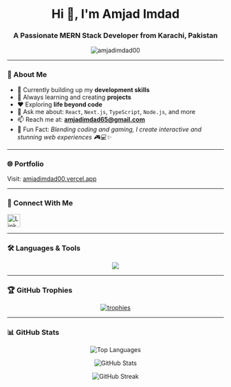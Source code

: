 <h1 align="center">Hi 👋, I'm Amjad Imdad</h1>
<h3 align="center">A Passionate MERN Stack Developer from Karachi, Pakistan</h3>

<p align="center">
  <img src="https://komarev.com/ghpvc/?username=amjadimdad00&label=Profile%20views&color=0e75b6&style=flat" alt="amjadimdad00" />
</p>

---

### 🚀 About Me
- 🔭 Currently building up my **development skills**
- 🌱 Always learning and creating **projects**
- ❤️ Exploring **life beyond code**
- 💬 Ask me about: `React`, `Next.js`, `TypeScript`, `Node.js`, and more
- 📫 Reach me at: **amjadimdad65@gmail.com**
- 🧠 Fun Fact: *Blending coding and gaming, I create interactive and stunning web experiences 🎮💻✨*

---

### 🌐 Portfolio
Visit: [amjadimdad00.vercel.app](https://amjadimdad00.vercel.app)

---

### 📱 Connect With Me
<p align="left">
  <a href="https://linkedin.com/in/coderslife" target="_blank">
    <img src="https://raw.githubusercontent.com/rahuldkjain/github-profile-readme-generator/master/src/images/icons/Social/linked-in-alt.svg" alt="LinkedIn" width="30" />
  </a>
</p>

---

### 🛠️ Languages & Tools
<p align="center">
  <img src="https://skillicons.dev/icons?i=html,css,js,ts,react,nextjs,nodejs,express,mongodb,tailwind,bootstrap,mui,postman,firebase,jquery,threejs,git,github,gitlab,npm,vscode,vercel,netlify,discord,gmail,linkedin,instagram" />
</p>

---

### 🏆 GitHub Trophies
<p align="center">
  <a href="https://github.com/ryo-ma/github-profile-trophy">
    <img src="https://github-profile-trophy.vercel.app/?username=amjadimdad00&theme=onestar&margin-w=10&margin-h=10" alt="trophies" />
  </a>
</p>

---

### 📊 GitHub Stats
<p align="center">
  <img src="https://github-readme-stats.vercel.app/api/top-langs?username=amjadimdad00&show_icons=true&locale=en&layout=compact" alt="Top Languages" />
</p>

<p align="center">
  <img src="https://github-readme-stats.vercel.app/api?username=amjadimdad00&show_icons=true&locale=en" alt="GitHub Stats" />
</p>

<p align="center">
  <img src="https://github-readme-streak-stats.herokuapp.com/?user=amjadimdad00&theme=default" alt="GitHub Streak" />
</p>

